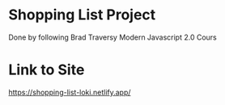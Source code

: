 # Shopping List Project

Done by following Brad Traversy Modern Javascript 2.0 Cours

# Link to Site
https://shopping-list-loki.netlify.app/

